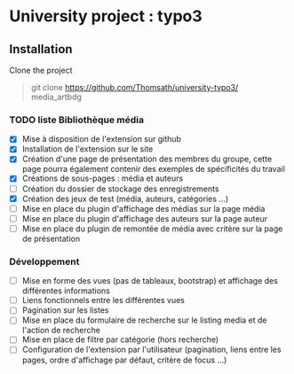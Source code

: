 # University project : typo3
## Installation

Clone the project
>git clone https://github.com/Thomsath/university-typo3/ media_artbdg

### TODO liste Bibliothèque média

- [x] Mise à disposition de l'extension sur github
- [x] Installation de l'extension sur le site
- [x] Création d'une page de présentation des membres du groupe, cette page pourra également contenir des exemples de spécificités du travail
- [x] Créations de sous-pages : média et auteurs
- [ ] Création du dossier de stockage des enregistrements
- [x] Création des jeux de test (média, auteurs, catégories ...)
- [ ] Mise en place du plugin d'affichage des médias sur la page média
- [ ] Mise en place du plugin d'affichage des auteurs sur la page auteur
- [ ] Mise en place du plugin de remontée de média avec critère sur la page de présentation

### Développement


- [ ] Mise en forme des vues (pas de tableaux, bootstrap) et affichage des différentes informations
- [ ] Liens fonctionnels entre les différentes vues
- [ ] Pagination sur les listes
- [ ] Mise en place du formulaire de recherche sur le listing media et de l'action de recherche
- [ ] Mise en place de filtre par catégorie (hors recherche)
- [ ] Configuration de l'extension par l'utilisateur (pagination, liens entre les pages, ordre d'affichage par défaut, critère de focus ...)
